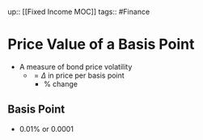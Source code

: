 up:: [[Fixed Income MOC]]
tags:: #Finance
# Price Value of a Basis Point
- A measure of bond price volatility
	- $=\Delta \text{ in price per basis point}$
		- % change
## Basis Point
- 0.01% or 0.0001